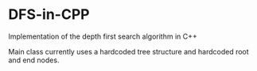 # DFS-in-CPP
Implementation of the depth first search algorithm in C++

Main class currently uses a hardcoded tree structure and hardcoded root and end nodes.
